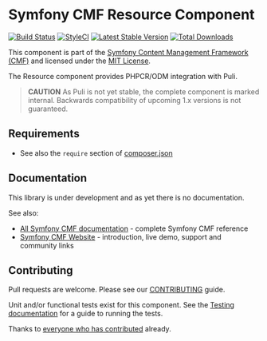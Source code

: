 # Symfony CMF Resource Component

[![Build Status](https://travis-ci.org/symfony-cmf/resource.svg?branch=master)](https://travis-ci.org/symfony-cmf/resource)
[![StyleCI](https://styleci.io/repos/26994566/shield)](https://styleci.io/repos/26994566)
[![Latest Stable Version](https://poser.pugx.org/symfony-cmf/resource/version.png)](https://packagist.org/packages/symfony-cmf/resource)
[![Total Downloads](https://poser.pugx.org/symfony-cmf/resource/d/total.png)](https://packagist.org/packages/symfony-cmf/resource)

This component is part of the [Symfony Content Management Framework (CMF)](http://cmf.symfony.com/)
and licensed under the [MIT License](LICENSE).

The Resource component provides PHPCR/ODM integration with Puli.

 > **CAUTION** As Puli is not yet stable, the complete component is marked
 > internal. Backwards compatibility of upcoming 1.x versions is not
 > guaranteed.

## Requirements 

* See also the `require` section of [composer.json](composer.json)

## Documentation

This library is under development and as yet there is no documentation.

See also:

* [All Symfony CMF documentation](http://symfony.com/doc/master/cmf/index.html) - complete Symfony CMF reference
* [Symfony CMF Website](http://cmf.symfony.com/) - introduction, live demo, support and community links

## Contributing

Pull requests are welcome. Please see our
[CONTRIBUTING](https://github.com/symfony-cmf/symfony-cmf/blob/master/CONTRIBUTING.md)
guide.

Unit and/or functional tests exist for this component. See the
[Testing documentation](http://symfony.com/doc/master/cmf/components/testing.html)
for a guide to running the tests.

Thanks to
[everyone who has contributed](https://github.com/symfony-cmf/Resource/contributors) already.

